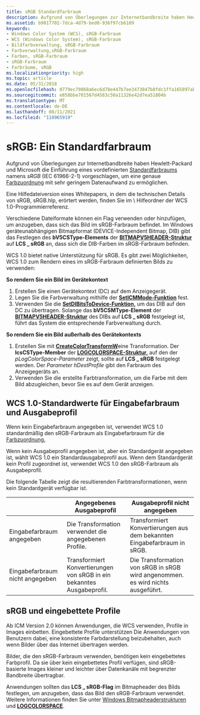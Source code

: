 ```yaml
---
title: sRGB Standardfarbraum
description: Aufgrund von Überlegungen zur Internetbandbreite haben Hewlett-Packard und Microsoft die Einführung eines vordefinierten Standardfarbraums namens sRGB (IEC 61966-2-1) vorgeschlagen, um eine genaue Farbzuordnung mit sehr geringem Datenaufwand zu ermöglichen.
ms.assetid: b9017702-7dca-4d79-bed0-936f97cb6109
keywords:
- Windows Color System (WCS), sRGB-Farbraum
- WCS (Windows Color System), sRGB-Farbraum
- Bildfarbverwaltung, sRGB-Farbraum
- Farbverwaltung,sRGB-Farbraum
- Farben, sRGB-Farbraum
- sRGB-Farbraum
- Farbräume, sRGB
ms.localizationpriority: high
ms.topic: article
ms.date: 05/31/2018
ms.openlocfilehash: 0779ec79868a6ec6d78e447b7ee3473847b8fdc1ffa165897abd2dcbcb7a0793
ms.sourcegitcommit: e858bbe701567d4583c50a11326e42d7ea51804b
ms.translationtype: MT
ms.contentlocale: de-DE
ms.lasthandoff: 08/11/2021
ms.locfileid: "118965919"
---
```

# <a name="srgb-a-standard-color-space"></a>sRGB: Ein Standardfarbraum

Aufgrund von Überlegungen zur Internetbandbreite haben Hewlett-Packard und Microsoft die Einführung eines vordefinierten [Standardfarbraums](c.md) namens *sRGB* (IEC 61966-2-1) vorgeschlagen, um eine genaue [Farbzuordnung](c.md) mit sehr geringem Datenaufwand zu ermöglichen.

Eine Hilfedateiversion eines Whitepapers, in dem die technischen Details von sRGB, sRGB.hlp, erörtert werden, finden Sie im \\ Hilfeordner der WCS 1.0-Programmierreferenz.

Verschiedene Dateiformate können ein Flag verwenden oder hinzufügen, um anzugeben, dass sich das Bild im sRGB-Farbraum befindet. Im Windows geräteunabhängigen Bitmapformat (DEVICE-Independent Bitmap, DIB) gibt das Festlegen des **bV5CSType-Elements** der [**BITMAPV5HEADER-Struktur**](using-structures-in-wcs-1-0.md) auf **LCS \_ sRGB** an, dass sich die DIB-Farben im sRGB-Farbraum befinden.

WCS 1.0 bietet native Unterstützung für sRGB. Es gibt zwei Möglichkeiten, WCS 1.0 zum Rendern eines im sRGB-Farbraum definierten Bilds zu verwenden:

**So rendern Sie ein Bild im Gerätekontext**

1.  Erstellen Sie einen Gerätekontext (DC) auf dem Anzeigegerät.
2.  Legen Sie die Farbverwaltung mithilfe der [**SetICMMode-Funktion**](/windows/desktop/api/Wingdi/nf-wingdi-seticmmode) fest.
3.  Verwenden Sie die [**SetDIBitsToDevice-Funktion,**](/windows/win32/api/wingdi/nf-wingdi-setdibitstodevice) um das DIB auf den DC zu übertragen. Solange das **bV5CSMType-Element** der [**BITMAPV5HEADER-Struktur**](using-structures-in-wcs-1-0.md) des DIBs auf **LCS \_ sRGB** festgelegt ist, führt das System die entsprechende Farbverwaltung durch.

**So rendern Sie ein Bild außerhalb des Gerätekontexts**

1.  Erstellen Sie mit [**CreateColorTransformW**](/windows/win32/api/icm/nf-icm-createcolortransformw)eine Transformation. Der **lcsCSType-Member** der [**LOGCOLORSPACE-Struktur,**](/windows/desktop/api/Wingdi/ns-wingdi-taglogcolorspacea) auf den der *pLogColorSpace-Parameter* zeigt, sollte auf **LCS \_ sRGB** festgelegt werden. Der *Parameter hDestProfile* gibt den Farbraum des Anzeigegeräts an.
2.  Verwenden Sie die erstellte Farbtransformation, um die Farbe mit dem Bild abzugleichen, bevor Sie es auf dem Gerät anzeigen.

## <a name="wcs-10-defaults-for-input-color-space-and-output-profile"></a>WCS 1.0-Standardwerte für Eingabefarbraum und Ausgabeprofil

Wenn kein Eingabefarbraum angegeben ist, verwendet WCS 1.0 standardmäßig den sRGB-Farbraum als Eingabefarbraum für die [Farbzuordnung.](c.md)

Wenn kein Ausgabeprofil angegeben ist, aber ein Standardgerät angegeben ist, wählt WCS 1.0 ein Standardausgabeprofil aus. Wenn dem Standardgerät kein Profil zugeordnet ist, verwendet WCS 1.0 den sRGB-Farbraum als Ausgabeprofil.

Die folgende Tabelle zeigt die resultierenden Farbtransformationen, wenn kein Standardgerät verfügbar ist.



|  &nbsp;                               | Angegebenes Ausgabeprofil                              | Ausgabeprofil nicht angegeben                             |
|---------------------------------|-------------------------------------------------------|----------------------------------------------------------|
| Eingabefarbraum angegeben     | Die Transformation verwendet die angegebenen Profile.                | Transformiert Konvertierungen aus dem bekannten Eingabefarbraum in sRGB. |
| Eingabefarbraum nicht angegeben | Transformiert Konvertierungen von sRGB in ein bekanntes Ausgabeprofil. | Die Transformation von sRGB in sRGB wird angenommen. es wird nichts ausgeführt. |



 

## <a name="srgb-and-embedded-profiles"></a>sRGB und eingebettete Profile

Ab ICM Version 2.0 können Anwendungen, die WCS verwenden, Profile in Images einbetten. Eingebettete Profile unterstützen Die Anwendungen von Benutzern dabei, eine konsistente Farbdarstellung beizubehalten, auch wenn Bilder über das Internet übertragen werden.

Bilder, die den sRGB-Farbraum verwenden, benötigen kein eingebettetes Farbprofil. Da sie über kein eingebettetes Profil verfügen, sind sRGB-basierte Images kleiner und leichter über Datenkanäle mit begrenzter Bandbreite übertragbar.

Anwendungen sollten das **LCS \_ sRGB-Flag** im Bitmapheader des Bilds festlegen, um anzugeben, dass das Bild den sRGB-Farbraum verwendet. Weitere Informationen finden Sie unter [Windows Bitmapheaderstrukturen](using-structures-in-wcs-1-0.md) und [**LOGCOLORSPACE**](/windows/desktop/api/Wingdi/ns-wingdi-taglogcolorspacea).

 

 